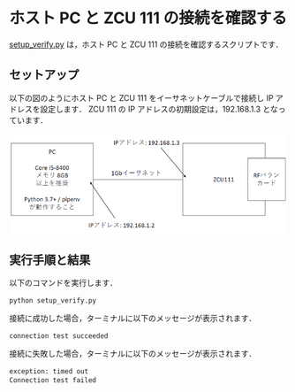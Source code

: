 # ホスト PC と ZCU 111 の接続を確認する

[setup_verify.py](./setup_verify.py) は，ホスト PC と ZCU 111 の接続を確認するスクリプトです．

## セットアップ

以下の図のようにホスト PC と ZCU 111 をイーサネットケーブルで接続し IP アドレスを設定します．
ZCU 111 の IP アドレスの初期設定は，192.168.1.3 となっています．

![ホスト PC と ZCU 111 の接続](images/setup_verify-1.png)

## 実行手順と結果

以下のコマンドを実行します．

```
python setup_verify.py
```

接続に成功した場合，ターミナルに以下のメッセージが表示されます．
```
connection test succeeded
```

接続に失敗した場合，ターミナルに以下のメッセージが表示されます．
```
exception: timed out
Connection test failed
```
